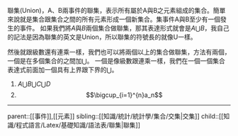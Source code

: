 聯集(Union)，A、B兩事件的聯集，表示所有屬於A與B之元素組成的集合。簡單來說就是集合跟集合之間的所有元素形成一個新集合。集事件A與B至少有一個發生的事件。
如果我們將$A$與$B$兩個集合做聯集，那其表達形式就會是$A\bigcup B$，我自己的記法是因為聯集的英文是Union，所以聯集的符號長的就像U一樣。

然後就跟級數還有連乘一樣，我們也可以將兩個以上的集合做聯集，方法有兩個，一個是在多個集合的之間加$\bigcup$。 一個是像級數跟連乘一樣，我們在一個一個集合表達式前面加一個具有上界跟下界的$\bigcup$。

1. $A\bigcup B\bigcup C\bigcup D$
2. $$\bigcup_{i=1}^{n}a_n$$
- - -
parent::[[事件]],[[元素]]
sibling::[[知識/統計/統計學/集合/交集|交集]]
child::[[知識/程式語言/Latex/基礎知識/語法表/聯集|聯集]]